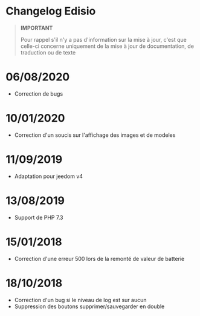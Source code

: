 # Changelog Edisio

>**IMPORTANT**
>
>Pour rappel s'il n'y a pas d'information sur la mise à jour, c'est que celle-ci concerne uniquement de la mise à jour de documentation, de traduction ou de texte

# 06/08/2020

- Correction de bugs

# 10/01/2020

- Correction d'un soucis sur l'affichage des images et de modeles

# 11/09/2019

- Adaptation pour jeedom v4

# 13/08/2019

- Support de PHP 7.3

# 15/01/2018

- Correction d'une erreur 500 lors de la remonté de valeur de batterie

# 18/10/2018

- Correction d'un bug si le niveau de log est sur aucun
- Suppression des boutons supprimer/sauvegarder en double

